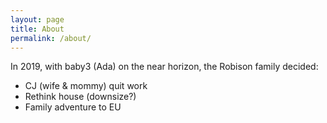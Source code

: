 ```yaml
---
layout: page
title: About
permalink: /about/
---
```


In 2019, with baby3 (Ada) on the near horizon, the Robison family decided:

* CJ (wife & mommy) quit work
* Rethink house (downsize?)
* Family adventure to EU
